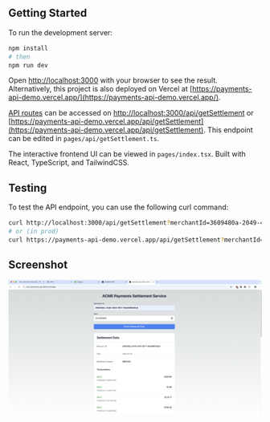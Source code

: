 ## Getting Started

To run the development server:

```bash
npm install
# then
npm run dev
```

Open [http://localhost:3000](http://localhost:3000) with your browser to see the result. Alternatively, this project is also deployed on Vercel at [https://payments-api-demo.vercel.app/](https://payments-api-demo.vercel.app/).

[API routes](https://nextjs.org/docs/api-routes/introduction) can be accessed on [http://localhost:3000/api/getSettlement](http://localhost:3000/api/getSettlement) or [https://payments-api-demo.vercel.app/api/getSettlement](https://payments-api-demo.vercel.app/api/getSettlement). This endpoint can be edited in `pages/api/getSettlement.ts`.

The interactive frontend UI can be viewed in `pages/index.tsx`. Built with React, TypeScript, and TailwindCSS.


## Testing

To test the API endpoint, you can use the following curl command:

```bash
curl http://localhost:3000/api/getSettlement?merchantId=3609480a-2049-4940-8077-39a0568409a0&date=2023-01-13
# or (in prod)
curl https://payments-api-demo.vercel.app/api/getSettlement?merchantId=3609480a-2049-4940-8077-39a0568409a0&date=2023-01-13
```

## Screenshot

![Screenshot](./public/screenshot.png)
